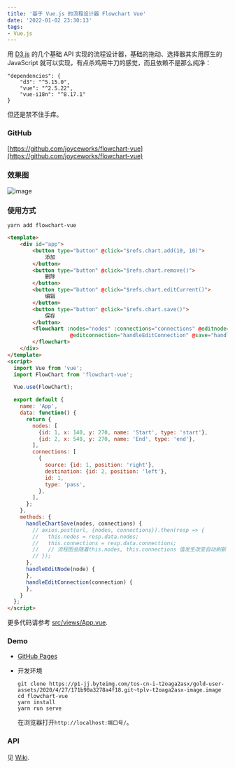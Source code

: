 ```yaml
---
title: '基于 Vue.js 的流程设计器 Flowchart Vue'
date: '2022-01-02 23:30:13'
tags:
- Vue.js
---
```

用 [D3.js](https://d3js.org/) 的几个基础 API 实现的流程设计器，基础的拖动、选择器其实用原生的 JavaScript 就可以实现，有点杀鸡用牛刀的感觉，而且依赖不是那么纯净：

```
"dependencies": {
    "d3": "^5.15.0",
    "vue": "^2.5.22",
    "vue-i18n": "^8.17.1"
}
```

但还是禁不住手痒。

### GitHub

[https://github.com/joyceworks/flowchart-vue](https://github.com/joyceworks/flowchart-vue)

### 效果图

![image](/flowchart-vue/image.png)

### 使用方式

```shell
yarn add flowchart-vue
```

```html
<template>
    <div id="app">
        <button type="button" @click="$refs.chart.add(10, 10)">
            添加
        </button>
        <button type="button" @click="$refs.chart.remove()">
            删除
        </button>
        <button type="button" @click="$refs.chart.editCurrent()">
            编辑
        </button>
        <button type="button" @click="$refs.chart.save()">
            保存
        </button>
        <flowchart :nodes="nodes" :connections="connections" @editnode="handleEditNode"
                    @editconnection="handleEditConnection" @save="handleChartSave" ref="chart">
        </flowchart>
    </div>
</template>
<script>
  import Vue from 'vue';
  import FlowChart from 'flowchart-vue';

  Vue.use(FlowChart);

  export default {
    name: 'App',
    data: function() {
      return {
        nodes: [
          {id: 1, x: 140, y: 270, name: 'Start', type: 'start'},
          {id: 2, x: 540, y: 270, name: 'End', type: 'end'},
        ],
        connections: [
          {
            source: {id: 1, position: 'right'},
            destination: {id: 2, position: 'left'},
            id: 1,
            type: 'pass',
          },
        ],
      };
    },
    methods: {
      handleChartSave(nodes, connections) {
        // axios.post(url, {nodes, connections}).then(resp => {
        //   this.nodes = resp.data.nodes;
        //   this.connections = resp.data.connections;
        //   // 流程图会随着this.nodes, this.connections 值发生改变自动刷新
        // });
      },
      handleEditNode(node) {
      },
      handleEditConnection(connection) {
      },
    }
  };
</script>
```

更多代码请参考 [src/views/App.vue](https://github.com/joyceworks/flowchart-vue/blob/master/src/views/App.vue).

### Demo

- [GitHub Pages](https://joyceworks.github.io/flowchart-vue/)

- 开发环境

  ``` shell
  git clone https://p1-jj.byteimg.com/tos-cn-i-t2oaga2asx/gold-user-assets/2020/4/27/171b90a3278a4f18.git~tplv-t2oaga2asx-image.image
  cd flowchart-vue
  yarn install
  yarn run serve
  ```
  
  在浏览器打开`http://localhost:端口号/`。

### API

见 [Wiki](https://github.com/joyceworks/flowchart-vue/wiki).
